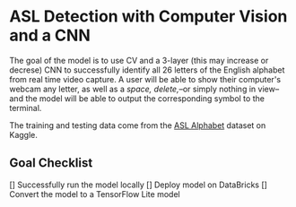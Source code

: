 # ASL Detection with Computer Vision and a CNN
The goal of the model is to use CV and a 3-layer (this may increase or decrese) CNN to successfully identify all 26 letters of the English alphabet from real time video capture. A user will be able to show their computer's webcam any letter, as well as a *space,* *delete,*–or simply nothing in view–and the model will be able to output the corresponding symbol to the terminal. 

The training and testing data come from the [ASL Alphabet](https://www.kaggle.com/datasets/grassknoted/asl-alphabet) dataset on Kaggle.

## Goal Checklist
[] Successfully run the model locally
[] Deploy model on DataBricks
[] Convert the model to a TensorFlow Lite model
